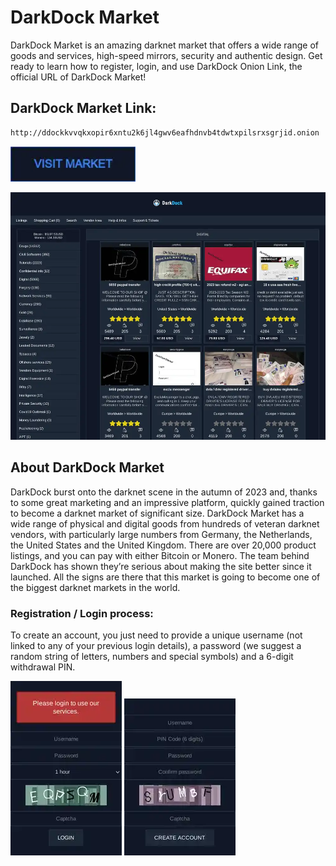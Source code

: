 # DarkDock Market
DarkDock Market is an amazing darknet market that offers a wide range of goods and services, high-speed mirrors, security and authentic design. Get ready to learn how to register, login, and use DarkDock Onion Link, the official URL of DarkDock Market!

## DarkDock Market Link:

```sh
http://ddockkvvqkxopir6xntu2k6jl4gwv6eafhdnvb4tdwtxpilsrxsgrjid.onion
```
[<img src="/assets/visit-market.webp" width="200">](http://ddockkvvqkxopir6xntu2k6jl4gwv6eafhdnvb4tdwtxpilsrxsgrjid.onion/)

<a href="http://ddockkvvqkxopir6xntu2k6jl4gwv6eafhdnvb4tdwtxpilsrxsgrjid.onion"><img src="/assets/darkdock-preview.webp" alt="image" style="max-width: 100%;"><a>

## About DarkDock Market
DarkDock burst onto the darknet scene in the autumn of 2023 and, thanks to some great marketing and an impressive platform, quickly gained traction to become a darknet market of significant size. DarkDock Market has a wide range of physical and digital goods from hundreds of veteran darknet vendors, with particularly large numbers from Germany, the Netherlands, the United States and the United Kingdom. There are over 20,000 product listings, and you can pay with either Bitcoin or Monero. The team behind DarkDock has shown they’re serious about making the site better since it launched. All the signs are there that this market is going to become one of the biggest darknet markets in the world.

### Registration / Login process:

To create an account, you just need to provide a unique username (not linked to any of your previous login details), a password (we suggest a random string of letters, numbers and special symbols) and a 6-digit withdrawal PIN.

<a href="http://ddockkvvqkxopir6xntu2k6jl4gwv6eafhdnvb4tdwtxpilsrxsgrjid.onion"><img src="/assets/darkdock-login.webp" alt="image" style="max-width: 100%;"><a>  <a href="http://ddockkvvqkxopir6xntu2k6jl4gwv6eafhdnvb4tdwtxpilsrxsgrjid.onion"><img src="/assets/darkdock-register.webp" alt="image" style="max-width: 100%;"><a>
